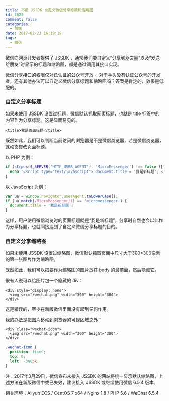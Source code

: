 ```yaml
---
title: 不用 JSSDK 自定义微信分享标题和缩略图
id: 1623
comment: false
categories:
  - 前端
date: 2017-02-23 16:19:19
tags:
  - 微信
---
```


微信向网页开发者提供了 JSSDK ，通常我们要自定义“分享到朋友圈”以及“发送给朋友”时显示的标题和缩略图，都是通过调用其接口实现。

微信分享接口的权限仅对已认证的公众号开放 。对于手头没有认证公众号的开发者，还有其他办法可以自定义微信分享标题和缩略图吗？<!--more-->答案是肯定的，效果是低配的。

### 自定义分享标题

如果未使用 JSSDK 设置过标题，微信默认抓取网页标题，也就是 title 标签中的内容作为分享标题。这是显而易见的。

``` xhtml
<title>我是页面标题</title>
```

既然如此，我们可以判断当前访问的浏览器是不是微信浏览器，若是微信浏览器，就动态修改页面标题。

以 PHP 为例：

``` php
if (strpos($_SERVER['HTTP_USER_AGENT'], 'MicroMessenger') !== false ){
  echo '<script type="text/javascript"> document.title = '我是新标题'; </script>';
}
```

以 JavaScript 为例：
``` js
var ua = window.navigator.userAgent.toLowerCase();
if (ua.match(/MicroMessenger/i) == 'micromessenger') {
  document.title = '我是新标题';
}
```

这样，用户使用微信浏览时的页面标题就是“我是新标题”，分享时自然也会以此作为分享标题，也就间接达到了自定义微信分享标题的目的。

### 自定义分享缩略图

如果未使用 JSSDK 设置过缩略图，微信默认抓取页面中尺寸大于300*300像素的第一张图片作为缩略图。

既然如此，我们可以把要作为缩略图的图片放在 body 的最前面，然后隐藏它。

很有人说可以给图片包一个隐藏的 div：

``` xhtml
<div style="display: none">
  <img src="/wechat.png" width="300" height="300">
</div>
```
这是错误的，至少在新版微信里面没有起到任何作用。

我的办法是把图片移动到浏览器的可视区域之外：

``` xhtml
<div class="wechat-icon">
  <img src="/wechat.png" width="300" height="300">
</div>
```

``` css
.wechat-icon {
  position: fixed;
  top: 0;
  left: -300px;
}
```

注：2017年3月29日，微信宣布未接入 JSSDK 的网站将统一显示默认缩略图，上述方法在新版微信中或已失效，建议接入 JSSDK 或继续使用微信 6.5.4 版本。

相关环境：Aliyun ECS / CentOS 7 x64 / Nginx 1.8 / PHP 5.6 / WeChat 6.5.4